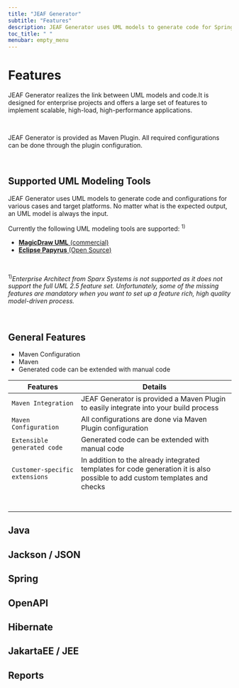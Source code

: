 ```yaml
---
title: "JEAF Generator"
subtitle: "Features"
description: JEAF Generator uses UML models to generate code for Spring, REST, Java, JakarataEE, JEE, Hibernate and others
toc_title: " "
menubar: empty_menu
---
```


# Features

JEAF Generator realizes the link between UML models and code.It is designed for enterprise projects and offers a large set of features to implement scalable, high-load, high-performance applications. 

<br>

JEAF Generator is provided as Maven Plugin. All required configurations can be done through the plugin configuration.

<br>

## Supported UML Modeling Tools

JEAF Generator uses UML models to generate code and configurations for various cases and target platforms. No matter what is the expected output, an UML model is always the input.

Currently the following UML modeling tools are supported: <sup>1)</sup>

* [**MagicDraw UML** (commercial)](https://www.3ds.com/products-services/catia/products/no-magic/magicdraw/)
* [**Eclipse Papyrus** (Open Source)](https://projects.eclipse.org/projects/modeling.mdt.papyrus)

<br>

<sup>1)</sup>*Enterprise Architect from Sparx Systems is not supported as it does not support the full UML 2.5 feature set. Unfortunately, some of the missing features are mandatory when you want to set up a feature rich, high quality model-driven process.*

<br>

## General Features

* Maven Configuration
* Maven
* Generated code can be extended with manual code

| Features                       | Details                                                                                                                    |
| ------------------------------ | -------------------------------------------------------------------------------------------------------------------------- |
| `Maven Integration`            | JEAF Generator is provided a Maven Plugin to easily integrate into your build process                                      |
| `Maven Configuration`          | All configurations are done via Maven Plugin configuration                                                                 |
| `Extensible generated code`    | Generated code can be extended with manual code                                                                            |
| `Customer-specific extensions` | In addition to the already integrated templates for code generation it is also possible to add custom templates and checks |
|                                |                                                                                                                            |
|                                |                                                                                                                            |
|                                |                                                                                                                            |
|                                |                                                                                                                            |
|                                |                                                                                                                            |
|                                |                                                                                                                            |
|                                |                                                                                                                            |

## Java <i class="fa-brands fa-java fa-xl" style="color: #5F996B;"></i>

## Jackson / JSON

<i class="fas fa-check-circle fa-lg" style="color: #B92132;"></i>

## Spring

## OpenAPI

## Hibernate

## JakartaEE / JEE

## Reports
